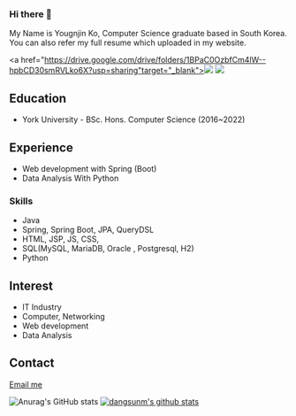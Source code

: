 ### Hi there 👋

My Name is Yougnjin Ko, Computer Science graduate based in South Korea. You can also refer my full resume which uploaded in my website.

<a href="https://drive.google.com/drive/folders/1BPaC0OzbfCm4lW--hpbCD30smRVLko6X?usp=sharing"target="_blank"><img src="https://img.shields.io/badge/View My Resume-#0061FF?style=flat-square&logo=Dropbox&logoColor=white"/></a>
<a href="https://helloblankworld.tistory.com/" target="_blank"><img src="https://img.shields.io/badge/Blog-#000000?style=flat-square&logo=tistory&logoColor=white"/></a>

## Education
* York University - BSc. Hons. Computer Science (2016~2022)

## Experience 
- Web development with Spring (Boot)
- Data Analysis With Python

### Skills
- Java
- Spring, Spring Boot, JPA, QueryDSL
- HTML, JSP, JS, CSS, 
- SQL(MySQL, MariaDB, Oracle , Postgresql, H2)
- Python

<!--
<img src="https://img.shields.io/badge/Java-DD2026?style=flat-square&logo=Java&logoColor=white">
<img src="https://img.shields.io/badge/Spring-6DB33F?style=flat-square&logo=Spring&logoColor=white"/>
<img src="https://img.shields.io/badge/MySQL-4479A1?style=flat-square&logo=MySQL&logoColor=white"/>
-->

## Interest
- IT Industry
- Computer, Networking
- Web development
- Data Analysis

## Contact
<a href="mailto:youngjin.ko@youngjinko.me" target="_blank">
 Email me
</a>

![Anurag's GitHub stats](https://github-readme-stats.vercel.app/api?username=dangsunm&show_icons=true&theme=radical)
[![dangsunm's github stats](https://github-readme-stats.vercel.app/api/top-langs/?username=dangsunm&show_icons=true&hide_border=true&title_color=004386&icon_color=004386&layout=compact)](https://github.com/dangsunm)

<!--
**dangsunm/dangsunm** is a ✨ _special_ ✨ repository because its `README.md` (this file) appears on your GitHub profile.

Here are some ideas to get you started:
- 🔭 I’m currently working on ...
- 🌱 I’m currently learning ...
- 👯 I’m looking to collaborate on ...
- 🤔 I’m looking for help with ...
- 💬 Ask me about ...
- 📫 How to reach me: ...
- 😄 Pronouns: ...
- ⚡ Fun fact: ...
-->
